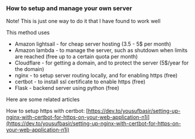### How to setup and manage your own server

Note! This is just one way to do it that I have found to work well

This method uses

- Amazon lightsail - for cheap server hosting (3.5 - 5$ per month)
- Amazon lambda - to manage the server, such as shutdown when limits are reached (free up to a certain quota per month)
- Cloudflare - for getting a domain, and to protect the server (5$/year for the domain)
- nginx - to setup server routing locally, and for enabling https (free)
- certbot - to install ssl certificate to enable https (free)
- Flask - backend server using python (free)

Here are some related articles

How to setup https with certbot: [https://dev.to/yousufbasir/setting-up-nginx-with-certbot-for-https-on-your-web-application-n1i](https://dev.to/yousufbasir/setting-up-nginx-with-certbot-for-https-on-your-web-application-n1i)
